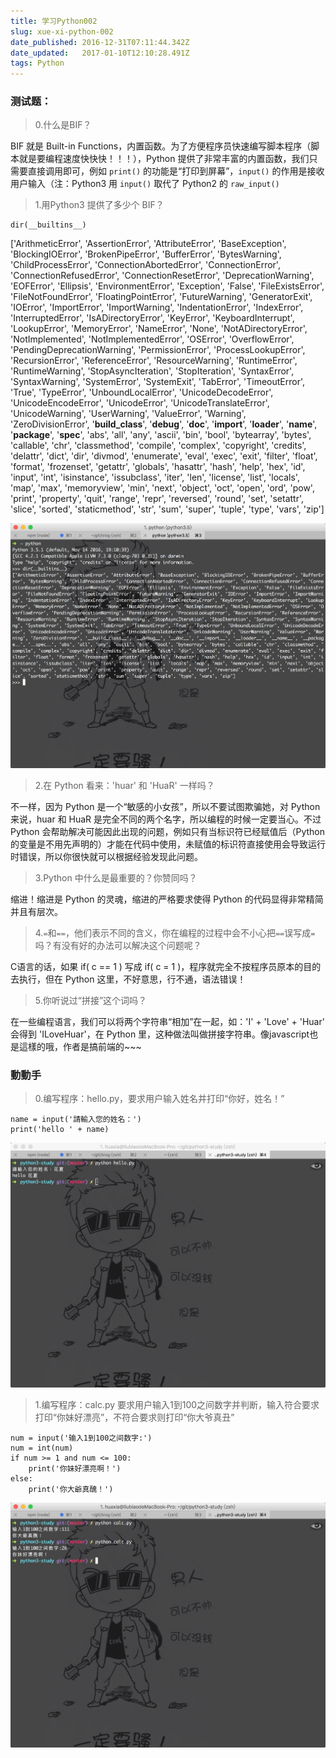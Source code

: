 ```yaml
---
title: 学习Python002
slug: xue-xi-python-002
date_published: 2016-12-31T07:11:44.342Z
date_updated:   2017-01-10T12:10:28.491Z
tags: Python
---
```


###  测试题：

>  0.什么是BIF？

BIF 就是 Built-in Functions，内置函数。为了方便程序员快速编写脚本程序（脚本就是要编程速度快快快！！！），Python 提供了非常丰富的内置函数，我们只需要直接调用即可，例如 `print()` 的功能是“打印到屏幕”，`input()` 的作用是接收用户输入（注：Python3 用 `input()` 取代了 Python2 的 `raw_input()`

>  1.用Python3 提供了多少个 BIF？

```
dir(__builtins__)
```

['ArithmeticError', 'AssertionError', 'AttributeError', 'BaseException', 'BlockingIOError', 'BrokenPipeError', 'BufferError', 'BytesWarning', 'ChildProcessError', 'ConnectionAbortedError', 'ConnectionError', 'ConnectionRefusedError', 'ConnectionResetError', 'DeprecationWarning', 'EOFError', 'Ellipsis', 'EnvironmentError', 'Exception', 'False', 'FileExistsError', 'FileNotFoundError', 'FloatingPointError', 'FutureWarning', 'GeneratorExit', 'IOError', 'ImportError', 'ImportWarning', 'IndentationError', 'IndexError', 'InterruptedError', 'IsADirectoryError', 'KeyError', 'KeyboardInterrupt', 'LookupError', 'MemoryError', 'NameError', 'None', 'NotADirectoryError', 'NotImplemented', 'NotImplementedError', 'OSError', 'OverflowError', 'PendingDeprecationWarning', 'PermissionError', 'ProcessLookupError', 'RecursionError', 'ReferenceError', 'ResourceWarning', 'RuntimeError', 'RuntimeWarning', 'StopAsyncIteration', 'StopIteration', 'SyntaxError', 'SyntaxWarning', 'SystemError', 'SystemExit', 'TabError', 'TimeoutError', 'True', 'TypeError', 'UnboundLocalError', 'UnicodeDecodeError', 'UnicodeEncodeError', 'UnicodeError', 'UnicodeTranslateError', 'UnicodeWarning', 'UserWarning', 'ValueError', 'Warning', 'ZeroDivisionError', '__build_class__', '__debug__', '__doc__', '__import__', '__loader__', '__name__', '__package__', '__spec__', 'abs', 'all', 'any', 'ascii', 'bin', 'bool', 'bytearray', 'bytes', 'callable', 'chr', 'classmethod', 'compile', 'complex', 'copyright', 'credits', 'delattr', 'dict', 'dir', 'divmod', 'enumerate', 'eval', 'exec', 'exit', 'filter', 'float', 'format', 'frozenset', 'getattr', 'globals', 'hasattr', 'hash', 'help', 'hex', 'id', 'input', 'int', 'isinstance', 'issubclass', 'iter', 'len', 'license', 'list', 'locals', 'map', 'max', 'memoryview', 'min', 'next', 'object', 'oct', 'open', 'ord', 'pow', 'print', 'property', 'quit', 'range', 'repr', 'reversed', 'round', 'set', 'setattr', 'slice', 'sorted', 'staticmethod', 'str', 'sum', 'super', 'tuple', 'type', 'vars', 'zip']


![](./images/4CE66FBD-6359-4B55-899D-7D82E2417B09.png)

> 2.在 Python 看来：'huar' 和 'HuaR' 一样吗？

不一样，因为 Python 是一个“敏感的小女孩”，所以不要试图欺骗她，对 Python 来说，huar 和 HuaR 是完全不同的两个名字，所以编程的时候一定要当心。不过 Python 会帮助解决可能因此出现的问题，例如只有当标识符已经赋值后（Python 的变量是不用先声明的）才能在代码中使用，未赋值的标识符直接使用会导致运行时错误，所以你很快就可以根据经验发现此问题。

> 3.Python 中什么是最重要的？你赞同吗？

缩进！缩进是 Python 的灵魂，缩进的严格要求使得 Python 的代码显得非常精简并且有层次。

> 4.`=`和`==`，他们表示不同的含义，你在编程的过程中会不小心把`==`误写成`=`吗？有没有好的办法可以解决这个问题呢？

C语言的话，如果 if( c == 1 ) 写成 if( c = 1 )，程序就完全不按程序员原本的目的去执行，但在 Python 这里，不好意思，行不通，语法错误！

> 5.你听说过“拼接”这个词吗？

在一些编程语言，我们可以将两个字符串“相加”在一起，如：'I' + 'Love' + 'Huar' 会得到 'ILoveHuar'，在 Python 里，这种做法叫做拼接字符串。像javascript也是這樣的哦，作者是搞前端的~~~

### 動動手

> 0.编写程序：hello.py，要求用户输入姓名并打印“你好，姓名！”

```
name = input('請輸入您的姓名：')
print('hello ' + name)

```
![](./images/191CDC01-D47C-48CE-9783-EFE9B45A1CE8.png)

> 1.编写程序：calc.py 要求用户输入1到100之间数字并判断，输入符合要求打印“你妹好漂亮”，不符合要求则打印“你大爷真丑”

```
num = input('输入1到100之间数字:')
num = int(num)
if num >= 1 and num <= 100:
    print('你妹好漂亮啊！')
else:
    print('你大爺真醜！')

```

![](./images/902D21AB-4C41-4AFA-B8AB-3CAF13BD5B1B.png)


